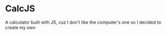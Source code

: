 # CalcJS
A calculator built with JS, cuz I don't like the computer's one so I decided to create my own
